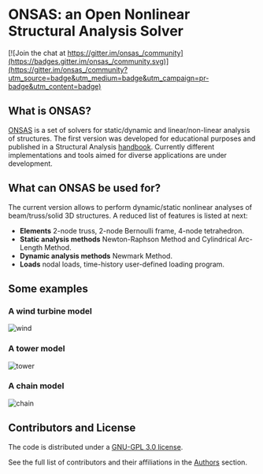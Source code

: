 # ONSAS: an Open Nonlinear Structural Analysis Solver

[![Join the chat at https://gitter.im/onsas_/community](https://badges.gitter.im/onsas_/community.svg)](https://gitter.im/onsas_/community?utm_source=badge&utm_medium=badge&utm_campaign=pr-badge&utm_content=badge)

## What is ONSAS?

[ONSAS](https://github.com/ONSAS/ONSAS.m) is a set of solvers for static/dynamic and linear/non-linear analysis of structures. The first version was developed for educational purposes and published in a Structural Analysis [handbook](https://www.colibri.udelar.edu.uy/jspui/bitstream/20.500.12008/22106/1/Bazzano_P%c3%a9rezZerpa_Introducci%c3%b3n_al_An%c3%a1lisis_No_Lineal_de_Estructuras_2017.pdf). Currently different implementations and tools aimed for diverse applications are under development.

## What can ONSAS be used for?

The current version allows to perform dynamic/static nonlinear analyses of beam/truss/solid 3D structures. A reduced list of features is listed at next:

* **Elements** 2-node truss, 2-node Bernoulli frame, 4-node tetrahedron.
* **Static analysis methods** Newton-Raphson Method and Cylindrical Arc-Length Method.
* **Dynamic analysis methods** Newmark Method.
* **Loads** nodal loads, time-history user-defined loading program.

## Some examples

### A wind turbine model

![wind](https://github.com/ONSAS/ONSAS_docs/blob/master/gifs/wind.gif?raw=true)

### A tower model

![tower](https://github.com/ONSAS/ONSAS_docs/blob/master/gifs/tower.gif?raw=true)

### A chain model

![chain](https://user-images.githubusercontent.com/42485529/90902313-a6bf8d80-e3a2-11ea-8369-a9be639552f9.gif?raw=true)

## Contributors and License

The code is distributed under a [GNU-GPL 3.0 license](https://www.gnu.org/licenses/gpl-3.0.html).

See the full list of contributors and their affiliations in the [Authors](@ref) section.

